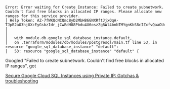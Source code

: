 
    Error: Error waiting for Create Instance: Failed to create subnetwork. Couldn't find free blocks in allocated IP ranges. Please allocate new ranges for this service provider.
    │ Help Token: AZ-7fWKQcNCQmc8yD2MbH86GNXRftJjxQqA-TJpB2aO3hjUXcEyGsbzIdr_jCwBdH08Pbdu4U6oszZg8Wl4bnbTMYgnKbS8cIZxfvQaaOUvbxTgr
    │
    │
    │   with module.db.google_sql_database_instance.default,
    │   on .terraform/modules/db/modules/postgresql/main.tf line 53, in resource "google_sql_database_instance" "default":
    │   53: resource "google_sql_database_instance" "default" {

Googled "Failed to create subnetwork. Couldn't find free blocks in allocated IP ranges", got

[Secure Google Cloud SQL Instances using Private IP: Gotchas & troubleshooting](https://medium.com/google-cloud/secure-google-cloud-sql-instances-using-private-ip-gotchas-troubleshooting-f7cf6dfe1bbb)